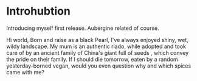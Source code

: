 # Introhubtion
Introducing myself first release. Aubergine related of course. 

Hi world, 
Born and raise as a black Pearl, I've always enjoyed shiny, wet, wildy landscape. 
My mum is an authentic riado, while adopted and took care of by an ancient family of China's giant full of seeds , which convey the pride on their family. 
If I should die tomorrow, eaten by a random yesterday-borned vegan, would you even question why and which spices came with me? 
 
